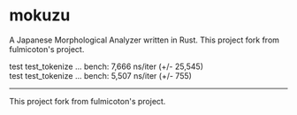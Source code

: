 # mokuzu

A Japanese Morphological Analyzer written in Rust. This project fork from fulmicoton's project.


test test_tokenize ... bench:       7,666 ns/iter (+/- 25,545)  
test test_tokenize ... bench:       5,507 ns/iter (+/- 755)


---
This project fork from fulmicoton's project.
